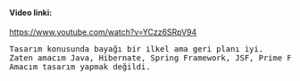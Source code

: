 #### Video linki:
https://www.youtube.com/watch?v=YCzz6SRpV94 <br>
<pre>
Tasarım konusunda bayağı bir ilkel ama geri planı iyi.
Zaten amacım Java, Hibernate, Spring Framework, JSF, Prime Faces, MySQL, XML konularında bildiğimi uygulayabilmekti.
Amacım tasarım yapmak değildi.
</pre>


